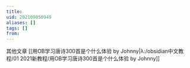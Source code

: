 ```yaml
---
title: 
uid: 202109050949
aliases: []
tags: []
from: 
---
```

其他文章
[[用OB学习唐诗300首是个什么体验 by Johnny|λ:/obsidian中文教程/01 2021新教程/用OB学习唐诗300首是个什么体验 by Johnny]]